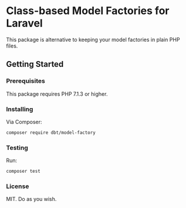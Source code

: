 # Class-based Model Factories for Laravel

This package is alternative to keeping your model factories in plain PHP files. 

## Getting Started
### Prerequisites

This package requires PHP 7.1.3 or higher.

### Installing

Via Composer:

```bash
composer require dbt/model-factory
``` 

### Testing

Run:

```bash
composer test
```

### License

MIT. Do as you wish.

